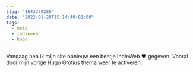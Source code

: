 ```yaml
---
slug: "1643379280"
date: "2022-01-28T15:14:40+01:00"
tags:
  - meta
  - indieweb
  - hugo
---
```

Vandaag heb ik mijn site opnieuw een beetje IndieWeb :heart: gegeven. Vooral door mijn vorige Hugo Grotius thema weer te activeren.